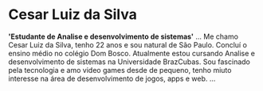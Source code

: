# Cesar Luiz da Silva
**'Estudante de Analise e desenvolvimento de sistemas'**
...
Me chamo Cesar Luiz da Silva, tenho 22 anos e sou natural de São Paulo. Concluí o ensino médio no colégio Dom Bosco. Atualmente estou cursando Analise e desenvolvimento de sistemas na Universidade BrazCubas. Sou fascinado pela tecnologia e amo video games desde de pequeno, tenho miuto interesse na área de desenvolvimento de jogos, apps e web.
...
<!---
Luizcs-lab/Luizcs-lab is a ✨ special ✨ repository because its `README.md` (this file) appears on your GitHub profile.
You can click the Preview link to take a look at your changes.
--->
